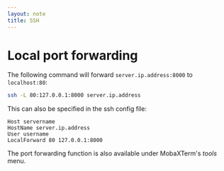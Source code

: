 ```yaml
---
layout: note
title: SSH
---
```

# Local port forwarding

The following command will forward `server.ip.address:8000` to `localhost:80`:

~~~sh
ssh -L 80:127.0.0.1:8000 server.ip.address
~~~

This can also be specified in the ssh config file:

~~~
Host servername
HostName server.ip.address
User username
LocalForward 80 127.0.0.1:8000
~~~

The port forwarding function is also available under MobaXTerm's *tools* menu.
